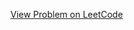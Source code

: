 [View Problem on LeetCode](https://leetcode.com/problems/minimum-number-of-operations-to-make-all-array-elements-equal-to-1/)